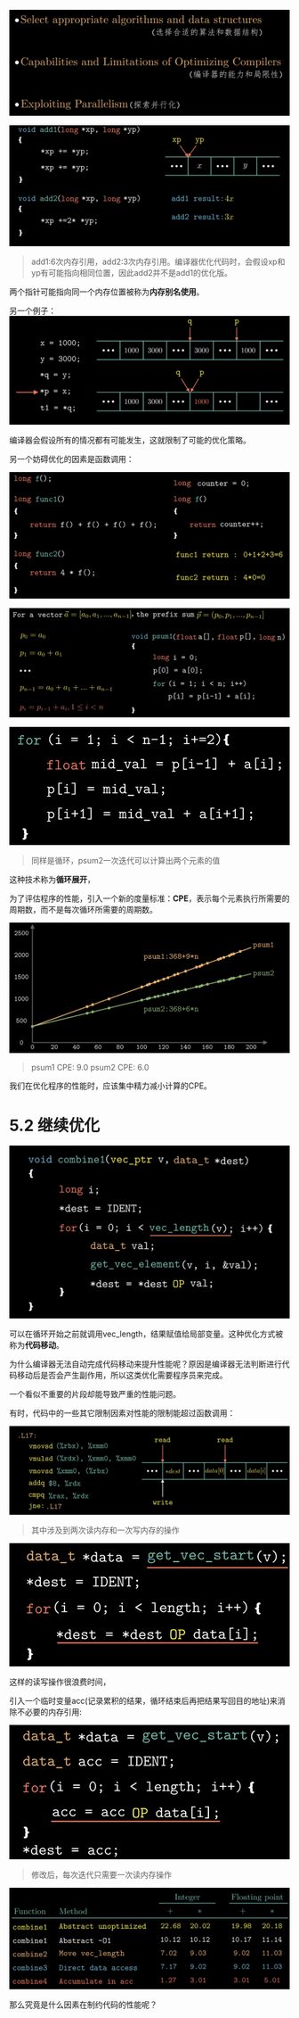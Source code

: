 ![](storage%20bag/Screenshot%202024-02-29%20at%2008.11.56.png)

![](storage%20bag/Screenshot%202024-02-29%20at%2008.32.27.png)
> add1:6次内存引用，add2:3次内存引用。编译器优化代码时，会假设xp和yp有可能指向相同位置，因此add2并不是add1的优化版。

两个指针可能指向同一个内存位置被称为**内存别名使用**。

另一个例子：
![](storage%20bag/Screenshot%202024-02-29%20at%2008.38.58.png)

编译器会假设所有的情况都有可能发生，这就限制了可能的优化策略。

另一个妨碍优化的因素是函数调用：

![](storage%20bag/Screenshot%202024-02-29%20at%2008.43.41.png)

![](storage%20bag/Screenshot%202024-02-29%20at%2008.47.18.png)

![](storage%20bag/Screenshot%202024-02-29%20at%2008.49.04.png)
> 同样是循环，psum2一次迭代可以计算出两个元素的值

这种技术称为**循环展开**，

为了评估程序的性能，引入一个新的度量标准：**CPE**，表示每个元素执行所需要的周期数，而不是每次循环所需要的周期数。

![](storage%20bag/Screenshot%202024-02-29%20at%2008.55.56.png)
> psum1 CPE: 9.0
> psum2 CPE: 6.0

我们在优化程序的性能时，应该集中精力减小计算的CPE。

# 5.2 继续优化

![](storage%20bag/Screenshot%202024-02-29%20at%2009.12.46.png)

可以在循环开始之前就调用vec_length，结果赋值给局部变量。这种优化方式被称为**代码移动**。

为什么编译器无法自动完成代码移动来提升性能呢？原因是编译器无法判断进行代码移动后是否会产生副作用，所以这类优化需要程序员来完成。

一个看似不重要的片段却能导致严重的性能问题。

有时，代码中的一些其它限制因素对性能的限制能超过函数调用：

![](storage%20bag/Screenshot%202024-02-29%20at%2009.25.16.png)
> 其中涉及到两次读内存和一次写内存的操作

![](storage%20bag/Screenshot%202024-02-29%20at%2009.29.25.png)

这样的读写操作很浪费时间，

引入一个临时变量acc(记录累积的结果，循环结束后再把结果写回目的地址)来消除不必要的内存引用:

![](storage%20bag/Screenshot%202024-02-29%20at%2009.29.57.png)
> 修改后，每次迭代只需要一次读内存操作

![](storage%20bag/Screenshot%202024-02-29%20at%2009.31.16.png)

那么究竟是什么因素在制约代码的性能呢？

